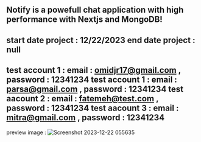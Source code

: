 Notify is a powefull chat application with high performance with Nextjs and MongoDB!
--------------------------------------------
start date project : 12/22/2023
end date project : null
--------------------------------------------
test account 1 : email : omidjr17@gmail.com , password : 12341234
test account 1 : email : parsa@gmail.com , password : 12341234
test aacount 2 : email : fatemeh@test.com , password : 12341234
test aacount 3 : email : mitra@gmail.com , password : 12341234
--------------------------------------------
preview image : 
![Screenshot 2023-12-22 055635](https://github.com/OmidPishkar/notify/assets/95968082/4d9c9e49-1386-455b-8722-c3eef73fdece)
